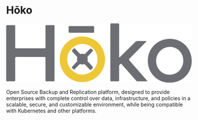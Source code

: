 # Hōko
<p align="center">
  <img src="https://raw.githubusercontent.com/xbh03/Hoko/refs/heads/main/hoko.svg" alt="Hōko" width="612">
</p>

Open Source Backup and Replication platform, designed to provide enterprises with complete control over data, infrastructure, and policies in a scalable, secure, and customizable environment, while being compatible with Kubernetes and other platforms.
